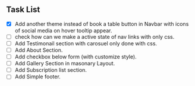 ## Task List

- [x] Add another theme instead of book a table button in Navbar with icons of social media on hover tooltip appear.
- [ ] check how can we make a active state of nav links with only css.
- [ ] Add Testimonail section with carosuel only done with css.
- [ ] Add About Section.
- [ ] Add checkbox below form (with customize style).
- [ ] Add Gallery Section in masonary Layout.
- [ ] Add Subscription list section.
- [ ] Add Simple footer.

